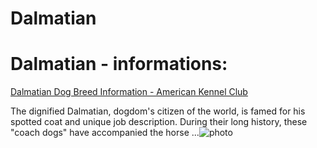 # Dalmatian

# Dalmatian - informations:

[Dalmatian Dog Breed Information - American Kennel Club](https://www.akc.org/dog-breeds/dalmatian/)

The dignified Dalmatian, dogdom's citizen of the world, is famed for his spotted coat and unique job description. During their long history, these "coach dogs" have accompanied the horse ...![photo](https://www.alcazar.in/UserUploads/Editted-Images/A79Kv3wQFCFJqf2gyH0G.jpg)